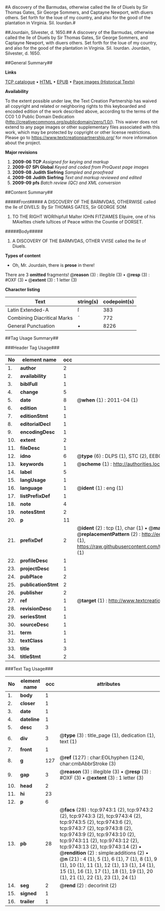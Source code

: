 #A discovery of the Barmudas, otherwise called the Ile of Diuels by Sir Thomas Gates, Sir George Sommers, and Captayne Newport, with diuers others. Set forth for the loue of my country, and also for the good of the plantation in Virginia. Sil. Iourdan.#

##Jourdain, Silvester, d. 1650.##
A discovery of the Barmudas, otherwise called the Ile of Diuels by Sir Thomas Gates, Sir George Sommers, and Captayne Newport, with diuers others. Set forth for the loue of my country, and also for the good of the plantation in Virginia. Sil. Iourdan.
Jourdain, Silvester, d. 1650.

##General Summary##

**Links**

[TCP catalogue](http://www.ota.ox.ac.uk/tcp/)  • 
[HTML](http://tei.it.ox.ac.uk/tcp/Texts-HTML/free/A04/A04690.html)  • 
[EPUB](http://tei.it.ox.ac.uk/tcp/Texts-EPUB/free/A04/A04690.epub) • 
[Page images (Historical Texts)](https://historicaltexts.jisc.ac.uk/eebo-99844890e)

**Availability**

To the extent possible under law, the Text Creation Partnership has waived all copyright and related or neighboring rights to this keyboarded and encoded edition of the work described above, according to the terms of the CC0 1.0 Public Domain Dedication (http://creativecommons.org/publicdomain/zero/1.0/). This waiver does not extend to any page images or other supplementary files associated with this work, which may be protected by copyright or other license restrictions. Please go to https://www.textcreationpartnership.org/ for more information about the project.

**Major revisions**

1. __2009-06__ __TCP__ *Assigned for keying and markup*
1. __2009-07__ __SPi Global__ *Keyed and coded from ProQuest page images*
1. __2009-08__ __Judith Siefring__ *Sampled and proofread*
1. __2009-08__ __Judith Siefring__ *Text and markup reviewed and edited*
1. __2009-09__ __pfs__ *Batch review (QC) and XML conversion*

##Content Summary##

#####Front#####
A DISCOVERY OF THE BARMVDAS, OTHERWISE called the Ile of DIVELS: By Sir THOMAS GATES, Sir GEORGE SOM
1. TO THE RIGHT WORſhipfull Maſter IOHN FITZIAMES Eſquire, one of his MAieſties chiefe Iuſtices of Peace within the Countie of DORSET.

#####Body#####

1. A DISCOVERY OF THE BARMVDAS, OTHER VVISE called the Ile of Diuels.

**Types of content**

  * Oh, Mr. Jourdain, there is **prose** in there!

There are 3 **omitted** fragments! 
 @__reason__ (3) : illegible (3)  •  @__resp__ (3) : #OXF (3)  •  @__extent__ (3) : 1 letter (3)

**Character listing**


|Text|string(s)|codepoint(s)|
|---|---|---|
|Latin Extended-A|ſ|383|
|Combining             Diacritical Marks|̄|772|
|General Punctuation|•|8226|

##Tag Usage Summary##

###Header Tag Usage###

|No|element name|occ|attributes|
|---|---|---|---|
|1.|__author__|2||
|2.|__availability__|1||
|3.|__biblFull__|1||
|4.|__change__|5||
|5.|__date__|8| @__when__ (1) : 2011-04 (1)|
|6.|__edition__|1||
|7.|__editionStmt__|1||
|8.|__editorialDecl__|1||
|9.|__encodingDesc__|1||
|10.|__extent__|2||
|11.|__fileDesc__|1||
|12.|__idno__|6| @__type__ (6) : DLPS (1), STC (2), EEBO-CITATION (1), PROQUEST (1), VID (1)|
|13.|__keywords__|1| @__scheme__ (1) : http://authorities.loc.gov/ (1)|
|14.|__label__|5||
|15.|__langUsage__|1||
|16.|__language__|1| @__ident__ (1) : eng (1)|
|17.|__listPrefixDef__|1||
|18.|__note__|4||
|19.|__notesStmt__|2||
|20.|__p__|11||
|21.|__prefixDef__|2| @__ident__ (2) : tcp (1), char (1)  •  @__matchPattern__ (2) : ([0-9\-]+):([0-9IVX]+) (1), (.+) (1)  •  @__replacementPattern__ (2) : http://eebo.chadwyck.com/downloadtiff?vid=$1&page=$2 (1), https://raw.githubusercontent.com/textcreationpartnership/Texts/master/tcpchars.xml#$1 (1)|
|22.|__profileDesc__|1||
|23.|__projectDesc__|1||
|24.|__pubPlace__|2||
|25.|__publicationStmt__|2||
|26.|__publisher__|2||
|27.|__ref__|1| @__target__ (1) : http://www.textcreationpartnership.org/docs/. (1)|
|28.|__revisionDesc__|1||
|29.|__seriesStmt__|1||
|30.|__sourceDesc__|1||
|31.|__term__|1||
|32.|__textClass__|1||
|33.|__title__|3||
|34.|__titleStmt__|2||


###Text Tag Usage###

|No|element name|occ|attributes|
|---|---|---|---|
|1.|__body__|1||
|2.|__closer__|1||
|3.|__date__|1||
|4.|__dateline__|1||
|5.|__desc__|3||
|6.|__div__|3| @__type__ (3) : title_page (1), dedication (1), text (1)|
|7.|__front__|1||
|8.|__g__|127| @__ref__ (127) : char:EOLhyphen (124), char:cmbAbbrStroke (3)|
|9.|__gap__|3| @__reason__ (3) : illegible (3)  •  @__resp__ (3) : #OXF (3)  •  @__extent__ (3) : 1 letter (3)|
|10.|__head__|2||
|11.|__hi__|23||
|12.|__p__|6||
|13.|__pb__|28| @__facs__ (28) : tcp:9743:1 (2), tcp:9743:2 (2), tcp:9743:3 (2), tcp:9743:4 (2), tcp:9743:5 (2), tcp:9743:6 (2), tcp:9743:7 (2), tcp:9743:8 (2), tcp:9743:9 (2), tcp:9743:10 (2), tcp:9743:11 (2), tcp:9743:12 (2), tcp:9743:13 (2), tcp:9743:14 (2)  •  @__rendition__ (2) : simple:additions (2)  •  @__n__ (21) : 4 (1), 5 (1), 6 (1), 7 (1), 8 (1), 9 (1), 10 (1), 11 (1), 12 (1), 13 (1), 14 (1), 15 (1), 16 (1), 17 (1), 18 (1), 19 (1), 20 (1), 21 (1), 22 (1), 23 (1), 24 (1)|
|14.|__seg__|2| @__rend__ (2) : decorInit (2)|
|15.|__signed__|1||
|16.|__trailer__|1||

